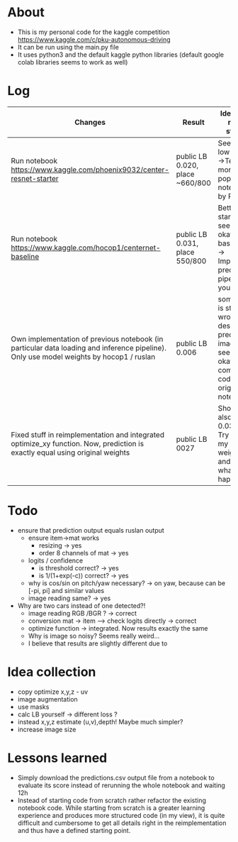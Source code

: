 

# About

- This is my personal code for the kaggle competition https://www.kaggle.com/c/pku-autonomous-driving
- It can be run using the main.py file
- It uses python3 and the default kaggle python libraries (default google colab libraries seems to work as well)

# Log

| Changes                                                      | Result                          | Ideas for next steps                                         |
| ------------------------------------------------------------ | ------------------------------- | ------------------------------------------------------------ |
| Run notebook https://www.kaggle.com/phoenix9032/center-resnet-starter | public LB 0.020, place ~660/800 | Seems low place ->Test more popular notebook by Rusian       |
| Run notebook https://www.kaggle.com/hocop1/centernet-baseline | public LB 0.031, place 550/800  | Better start, seems okay as a baseline. -> Implement prediction pipeline yourself |
| Own implementation of previous notebook (in particular data loading and inference pipeline). Only use model weights by hocop1 / ruslan | public LB 0.006                 | something is still wrong, despite predicted images seem okay :/ -> compare code to original notebook |
| Fixed stuff in reimplementation and integrated optimize_xy function. Now, prediction is exactly equal using original weights | public LB 0027                  | Should also score 0.031 ?  -> Try with my weights and see what happens |

# Todo
- ensure that prediction output equals ruslan output
  - ensure item->mat works 
    - resizing -> yes
    - order 8 channels of mat -> yes
  - logits / confidence 
    - is threshold correct? -> yes
    - is 1/(1+exp(-c)) correct? -> yes
  - why is cos/sin on pitch/yaw necessary?
    -> on yaw, because can be [-pi, pi] and similar values
  - image reading same? -> yes
- Why are two cars instead of one detected?!
  - image reading RGB /BGR ? -> correct
  - conversion mat -> item --> check logits directly -> correct
  - optimize function -> integrated. Now results exactly the same
  - Why is image so noisy? Seems really weird... 
  - I believe that results are slightly different due to 
# Idea collection
- copy optimize x,y,z - uv  
- image augmentation
- use masks
- calc LB yourself -> different loss ?
- instead x,y,z estimate (u,v),depth! Maybe much simpler? 
- increase image size



# Lessons learned

- Simply download the predictions.csv output file from a notebook to evaluate its score instead of rerunning the whole notebook and waiting 12h
- Instead of starting code from scratch rather refactor the existing notebook code. While starting from scratch is a greater learning experience and produces more structured code (in my view), it is quite difficult and cumbersome to get all details right in the reimplementation and thus have a defined starting point.